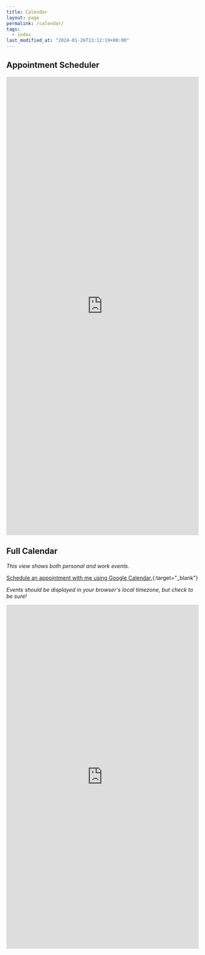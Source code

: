```yaml
---
title: Calendar
layout: page
permalink: /calendar/
tags:
  - index
last_modified_at: "2024-01-26T13:12:19+00:00"
---
```


## Appointment Scheduler
<!-- Google Calendar Appointment Scheduling begin -->
<iframe src="https://calendar.google.com/calendar/appointments/schedules/AcZssZ0qwq5uimqB4eqHk_uVt6CAtlw1RRHW6hK21aNMPfSqdGy66H15zKOaQ0YO_YIWgBqhJSXbv_VW?gv=true" style="border: 0; background-color: #ffffff" width="100%" height="1200" frameborder="0"></iframe>
<!-- end Google Calendar Appointment Scheduling -->

## Full Calendar
_This view shows both personal and work events._

[Schedule an appointment with me using Google Calendar.](https://calendar.google.com/calendar/render?action=TEMPLATE&add=arthurlz%40gmail.com){:target="&lowbar;blank"}

_Events should be displayed in your browser's local timezone, but check to be sure!_
<iframe src="https://calendar.google.com/calendar/embed?height=900&amp;wkst=2&amp;bgcolor=%23ffffff&amp;src=YXJ0aHVybHpAZ21haWwuY29t&amp;src=YXJ0aHVyLnpleUBvb2tsYS5jb20&amp;src=YXJ0aHVyQHJwc3RyZW5ndGguY29t&amp;color=%233F51B5&amp;showTitle=0&amp;showPrint=0&amp;showCalendars=0&amp;mode=WEEK" style="border-width:0" width="100%" height="900" frameborder="0" scrolling="no"></iframe>
